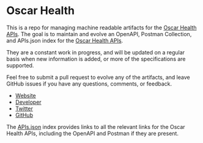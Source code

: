 # Oscar HealthThis is a repo for managing machine readable artifacts for the [Oscar Health APIs](https://www.hioscar.com/). The goal is to maintain and evolve an OpenAPI, Postman Collection, and APIs.json index for the [Oscar Health APIs](https://www.hioscar.com/).They are a constant work in progress, and will be updated on a regular basis when new information is added, or more of the specifications are supported.Feel free to submit a pull request to evolve any of the artifacts, and leave GitHub issues if you have any questions, comments, or feedback.- [Website](https://www.hioscar.com/)- [Developer](https://www.hioscar.com/)- [Twitter](https://twitter.com/oscarhealth)- [GitHub](https://github.com/oscarhealth)The [APIs.json](https://github.com/api-evangelist/oscar-health/blob/master/apis.json) index provides links to all the relevant links for the Oscar Health APIs, including the OpenAPI and Postman if they are present.